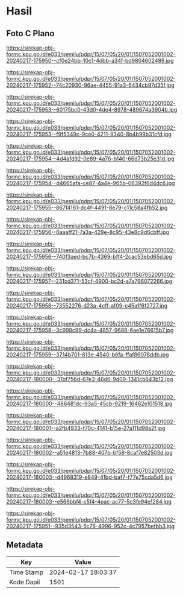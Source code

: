 # Hasil

## Foto C Plano

https://sirekap-obj-formc.kpu.go.id/e033/pemilu/pdpr/15/07/05/20/01/1507052001002-20240217-175950--cf0e24bb-10c1-4dbb-a34f-bd9804602489.jpg

https://sirekap-obj-formc.kpu.go.id/e033/pemilu/pdpr/15/07/05/20/01/1507052001002-20240217-175952--74c20930-96ae-4455-91a3-6434cb97d35f.jpg

https://sirekap-obj-formc.kpu.go.id/e033/pemilu/pdpr/15/07/05/20/01/1507052001002-20240217-175953--60175bc0-43d0-4de4-8978-489674a3904b.jpg

https://sirekap-obj-formc.kpu.go.id/e033/pemilu/pdpr/15/07/05/20/01/1507052001002-20240217-175953--f9f5349c-9ce0-4211-9340-8b4b99b31cfd.jpg

https://sirekap-obj-formc.kpu.go.id/e033/pemilu/pdpr/15/07/05/20/01/1507052001002-20240217-175954--4d4afd92-0e89-4a76-b140-66d73b25e31d.jpg

https://sirekap-obj-formc.kpu.go.id/e033/pemilu/pdpr/15/07/05/20/01/1507052001002-20240217-175954--d4665afa-ce87-4a4e-965b-06392f6d4dc6.jpg

https://sirekap-obj-formc.kpu.go.id/e033/pemilu/pdpr/15/07/05/20/01/1507052001002-20240217-175955--867f4161-dc4f-4491-8e79-c11c58a4fb52.jpg

https://sirekap-obj-formc.kpu.go.id/e033/pemilu/pdpr/15/07/05/20/01/1507052001002-20240217-175956--6aaaff21-7a3a-429e-8c95-43e8c9d6cbff.jpg

https://sirekap-obj-formc.kpu.go.id/e033/pemilu/pdpr/15/07/05/20/01/1507052001002-20240217-175956--740f3aed-bc7b-4369-bff4-2cac53ebd65d.jpg

https://sirekap-obj-formc.kpu.go.id/e033/pemilu/pdpr/15/07/05/20/01/1507052001002-20240217-175957--231cd371-53cf-4900-bc2d-a7a796072266.jpg

https://sirekap-obj-formc.kpu.go.id/e033/pemilu/pdpr/15/07/05/20/01/1507052001002-20240217-175958--73552276-d23a-4cff-af09-c45a1f6f2727.jpg

https://sirekap-obj-formc.kpu.go.id/e033/pemilu/pdpr/15/07/05/20/01/1507052001002-20240217-175958--3c998c99-dc4a-4857-9688-6ae1e76615b7.jpg

https://sirekap-obj-formc.kpu.go.id/e033/pemilu/pdpr/15/07/05/20/01/1507052001002-20240217-175959--3714b701-813e-4540-b6fa-ffaf86078ddb.jpg

https://sirekap-obj-formc.kpu.go.id/e033/pemilu/pdpr/15/07/05/20/01/1507052001002-20240217-180000--31bf756d-67e3-46d6-9d09-1341cb643b12.jpg

https://sirekap-obj-formc.kpu.go.id/e033/pemilu/pdpr/15/07/05/20/01/1507052001002-20240217-180000--486481dc-93a5-45cb-9219-16462e101518.jpg

https://sirekap-obj-formc.kpu.go.id/e033/pemilu/pdpr/15/07/05/20/01/1507052001002-20240217-180001--a2fb4933-f70c-4141-b15e-27a111d98a2f.jpg

https://sirekap-obj-formc.kpu.go.id/e033/pemilu/pdpr/15/07/05/20/01/1507052001002-20240217-180002--a51e4813-7b88-407b-bf58-8caf7e82503d.jpg

https://sirekap-obj-formc.kpu.go.id/e033/pemilu/pdpr/15/07/05/20/01/1507052001002-20240217-180003--d4968319-e849-41bd-baf7-f77e75cda5d6.jpg

https://sirekap-obj-formc.kpu.go.id/e033/pemilu/pdpr/15/07/05/20/01/1507052001002-20240217-180003--e566bbf4-c5f4-4eac-ac77-5c3fe94e1284.jpg

https://sirekap-obj-formc.kpu.go.id/e033/pemilu/pdpr/15/07/05/20/01/1507052001002-20240217-175951--935d3543-5c76-4996-952c-4c7957befbb3.jpg


## Metadata

| Key        | Value               |
| ---------- | ------------------- |
| Time Stamp | 2024-02-17 18:03:37 |
| Kode Dapil | 1501                |



